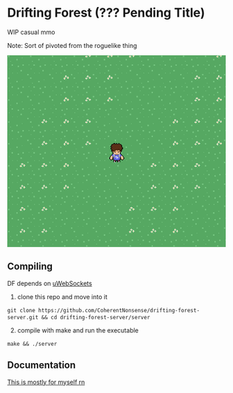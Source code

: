 # Drifting Forest (??? Pending Title)

WIP casual mmo 

Note: Sort of pivoted from the roguelike thing

<img src="misc/readme_cover.png" alt="cover image of game">

## Compiling
DF depends on [uWebSockets](https://github.com/uNetworking/uWebSockets)

1. clone this repo and move into it
```
git clone https://github.com/CoherentNonsense/drifting-forest-server.git && cd drifting-forest-server/server
```
2. compile with make and run the executable
```
make && ./server
```

## Documentation

[This is mostly for myself rn](docs/README.md)